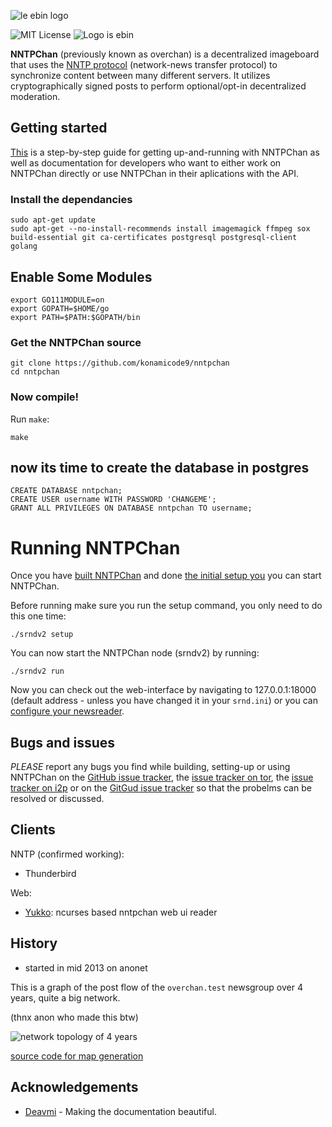 
![le ebin logo](nntpchan.png "ebin logo")

![MIT License](https://img.shields.io/github/license/majestrate/nntpchan.svg)
![Logo is ebin](https://img.shields.io/badge/logo-ebin-brightgreen.svg)


**NNTPChan** (previously known as overchan) is a decentralized imageboard that uses the [NNTP protocol](https://en.wikipedia.org/wiki/Network_News_Transfer_Protocol) (network-news transfer protocol) to synchronize content between many different servers. It utilizes cryptographically signed posts to perform optional/opt-in decentralized moderation.

## Getting started

[This](doc) is a step-by-step guide for getting up-and-running with NNTPChan as well as documentation for developers who want to either work on NNTPChan directly or use NNTPChan in their aplications with the API.

### Install the dependancies

    sudo apt-get update
    sudo apt-get --no-install-recommends install imagemagick ffmpeg sox build-essential git ca-certificates postgresql postgresql-client golang
    

## Enable Some Modules
```
export GO111MODULE=on
export GOPATH=$HOME/go
export PATH=$PATH:$GOPATH/bin
```

### Get the NNTPChan source
    git clone https://github.com/konamicode9/nntpchan
    cd nntpchan

### Now compile!

Run `make`:

    make

## now its time to create the database in postgres
```
CREATE DATABASE nntpchan;
CREATE USER username WITH PASSWORD 'CHANGEME';
GRANT ALL PRIVILEGES ON DATABASE nntpchan TO username;
```

Running NNTPChan
================

Once you have [built NNTPChan](building.md) and done [the initial setup you](setting-up.md) you can start NNTPChan.

Before running make sure you run the setup command, you only need to do this one time:

    ./srndv2 setup

You can now start the NNTPChan node (srndv2) by running:

    ./srndv2 run

Now you can check out the web-interface by navigating to 127.0.0.1:18000 (default address - unless you have changed it in your `srnd.ini`) or you can [configure your newsreader](extras/configure-newsreader.md).


## Bugs and issues

*PLEASE* report any bugs you find while building, setting-up or using NNTPChan on the [GitHub issue tracker](https://github.com/majestrate/nntpchan/issues), the [issue tracker on tor](http://git.psii2pdloxelodts.onion/psi/nntpchan/), the [issue tracker on i2p](http://git.psi.i2p/psi/nntpchan/) or on the [GitGud issue tracker](https://gitgud.io/jeff/nntpchan/issues) so that the probelms can be resolved or discussed.

## Clients

NNTP (confirmed working):

* Thunderbird

Web:

* [Yukko](https://github.com/faissaloo/Yukko): ncurses based nntpchan web ui reader

## History

* started in mid 2013 on anonet

This is a graph of the post flow of the `overchan.test` newsgroup over 4 years, quite a big network.

(thnx anon who made this btw)

![network topology of 4 years](topology.png "changolia")

[source code for map generation](https://github.com/nilesr/nntpchan-mapper)

## Acknowledgements

* [Deavmi](https://deavmi.carteronline.net/) - Making the documentation beautiful.
